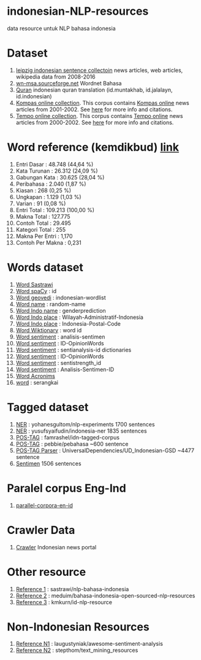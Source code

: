 # indonesian-NLP-resources
data resource untuk NLP bahasa indonesia


# Dataset
1. [leipzig indonesian sentence collectoin](http://wortschatz.uni-leipzig.de/en/download) news articles, web articles, wikipedia data from 2008-2016
1. [wn-msa.sourceforge.net](https://sourceforge.net/p/wn-msa/tab/HEAD/tree/trunk/) Wordnet Bahasa
1. [Quran](http://tanzil.net/trans/id.indonesian) indonesian quran translation (id.muntakhab, id.jalalayn, id.indonesian)
1. [Kompas online collection](http://ilps.science.uva.nl/ilps/wp-content/uploads/sites/6/files/bahasaindonesia/kompas.zip).
   This corpus contains [Kompas online](http://www.kompas.com/) news articles from 2001-2002. See
   [here](http://ilps.science.uva.nl/resources/bahasa/) for more info and citations.
1. [Tempo online collection](http://ilps.science.uva.nl/ilps/wp-content/uploads/sites/6/files/bahasaindonesia/tempo.zip).
   This corpus contains [Tempo online](https://www.tempo.co/) news articles from 2000-2002. See
   [here](http://ilps.science.uva.nl/resources/bahasa/) for more info and citations.



# Word reference (kemdikbud) [link](https://kbbi.kemdikbud.go.id/Beranda/Statistik)
1. Entri Dasar : 48.748 (44,64 %)
1. Kata Turunan : 26.312 (24,09 %)
1. Gabungan Kata : 30.625 (28,04 %)
1. Peribahasa : 2.040 (1,87 %)
1. Kiasan : 268 (0,25 %)
1. Ungkapan : 1.129 (1,03 %)
1. Varian : 91 (0,08 %)
1. Entri Total : 109.213 (100,00 %)
1. Makna Total : 127.775
1. Contoh Total : 29.495
1. Kategori Total : 255
1. Makna Per Entri : 1,170
1. Contoh Per Makna : 0,231

# Words dataset
1. [Word Sastrawi](https://github.com/sastrawi/sastrawi/tree/master/data)
1. [Word spaCy](https://github.com/explosion/spaCy/tree/master/spacy/lang/id) : id
1. [Word geovedi](https://github.com/geovedi/indonesian-wordlist) : indonesian-wordlist
1. [Word name](https://github.com/dominictarr/random-name) : random-name
1. [Word Indo name](https://github.com/seuriously/genderprediction/blob/master/namatraining.txt) : genderprediction
1. [Word Indo place](https://github.com/edwardsamuel/Wilayah-Administratif-Indonesia) : Wilayah-Administratif-Indonesia
1. [Word Indo place](https://github.com/pentagonal/Indonesia-Postal-Code) : Indonesia-Postal-Code
1. [Word Wiktionary](https://id.wiktionary.org/wiki) : word id
1. [Word sentiment](https://github.com/ramaprakoso/analisis-sentimen/tree/master/kamus) : analisis-sentimen
1. [Word sentiment](https://github.com/prasastoadi/ID-OpinionWords) : ID-OpinionWords
1. [Word sentiment](https://github.com/yasirutomo/php-sentianalysis-id/tree/master/lib/PHPInsight/dictionaries) : sentianalysis-id dictionaries
1. [Word sentiment](https://github.com/masdevid/ID-OpinionWords) : ID-OpinionWords
1. [Word sentiment](https://github.com/masdevid/sentistrength_id) : sentistrength_id
1. [Word sentiment](https://github.com/riochr17/Analisis-Sentimen-ID/tree/master/data) : Analisis-Sentimen-ID
1. [Word Acronims](https://github.com/ramaprakoso/analisis-sentimen/blob/master/kamus/acronym.txt)
1. [word](https://github.com/prasastoadi/serangkai/tree/master/serangkai/kamus/data) : serangkai

# Tagged dataset
1. [NER](https://github.com/yohanesgultom/nlp-experiments) : yohanesgultom/nlp-experiments 1700 sentences
1. [NER](https://github.com/yusufsyaifudin/indonesia-ner) : yusufsyaifudin/indonesia-ner 1835 sentences
1. [POS-TAG](https://github.com/famrashel/idn-tagged-corpus) : famrashel/idn-tagged-corpus
1. [POS-TAG](https://github.com/pebbie/pebahasa/blob/master/resource/Corpus.crp) : pebbie/pebahasa ~600 sentence
1. [POS-TAG Parser](https://github.com/UniversalDependencies/UD_Indonesian-GSD) : UniversalDependencies/UD_Indonesian-GSD ~4477 sentence 
1. [Sentimen](https://github.com/riochr17/Analisis-Sentimen-ID/blob/master/data/training_all_random.csv) 1506 sentences 

# Paralel corpus Eng-Ind
1. [parallel-corpora-en-id](https://github.com/prasastoadi/parallel-corpora-en-id/)

# Crawler Data
1. [Crawler](https://github.com/harryandriyan/warta-scrap) Indonesian news portal

# Other resource 
1. [Reference 1](https://github.com/sastrawi/nlp-bahasa-indonesia) : sastrawi/nlp-bahasa-indonesia
1. [Reference 2](https://medium.com/@arie.pratama.s/bahasa-indonesia-open-sourced-nlp-resources-8cb394193238) : meduim/bahasa-indonesia-open-sourced-nlp-resources
1. [Reference 3](https://github.com/kmkurn/id-nlp-resource) : kmkurn/id-nlp-resource 

# Non-Indonesian Resources
1. [Reference N1](https://github.com/laugustyniak/awesome-sentiment-analysis) : laugustyniak/awesome-sentiment-analysis
1. [Reference N2](https://github.com/stepthom/text_mining_resources) : stepthom/text_mining_resources
